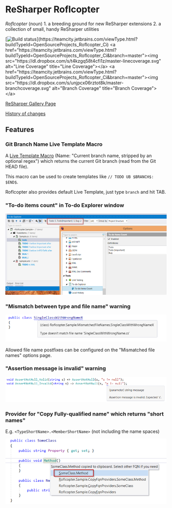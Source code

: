 # ReSharper Roflcopter

_Roflcopter_ (noun) 1. a breeding ground for new ReSharper extensions 2. a collection of small, handy ReSharper utilities

[![Build status](https://teamcity.jetbrains.com/app/rest/builds/buildType:(id:OpenSourceProjects_Roflcopter_Ci),branch:master,running:any/statusIcon.svg)](https://teamcity.jetbrains.com/viewType.html?buildTypeId=OpenSourceProjects_Roflcopter_Ci)
<a href="https://teamcity.jetbrains.com/viewType.html?buildTypeId=OpenSourceProjects_Roflcopter_Ci&branch=master"><img src="https://dl.dropbox.com/s/t4kzgq58t4cfi1z/master-linecoverage.svg" alt="Line Coverage" title="Line Coverage"></a>
<a href="https://teamcity.jetbrains.com/viewType.html?buildTypeId=OpenSourceProjects_Roflcopter_Ci&branch=master"><img src="https://dl.dropbox.com/s/unjpcx06rztot8k/master-branchcoverage.svg" alt="Branch Coverage" title="Branch Coverage"></a>

[ReSharper Gallery Page](https://resharper-plugins.jetbrains.com/packages/ReSharper.Roflcopter/)

[History of changes](History.md)

## Features

### Git Branch Name Live Template Macro

A [Live Template Macro](https://www.jetbrains.com/help/resharper/Templates__Template_Basics__Template_Macros.html) (Name: "Current branch name, stripped by an optional regex") which returns the current Git branch (read from the Git HEAD file).

This macro can be used to create templates like `// TODO UB $BRANCH$: $END$`.

Roflcopter also provides default Live Template, just type `branch` and hit TAB.

### "To-do items count" in To-do Explorer window

<img src="/Doc/TodoItemsCount.png" alt="TodoItemsCount" />

### "Mismatch between type and file name" warning

<img src="/Doc/MismatchedFileName.png" alt="MismatchedFileName" width="580" />

Allowed file name postfixes can be configured on the "Mismatched file names" options page.

### "Assertion message is invalid" warning

<img src="/Doc/InvalidAssertionMessage.png" alt="InvalidAssertionMessage" width="673"  />

### Provider for "Copy Fully-qualified name" which returns "short names"

E.g. `<TypeShortName>.<MemberShortName>` (not including the name spaces)

<img src="/Doc/CopyShortNames.png" alt="CopyShortNames" width="552" />
